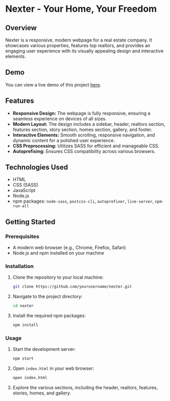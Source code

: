 # Nexter - Your Home, Your Freedom

## Overview

Nexter is a responsive, modern webpage for a real estate company. It showcases various properties, features top realtors, and provides an engaging user experience with its visually appealing design and interactive elements.

## Demo

You can view a live demo of this project [here](#https://eimantasp123.github.io/Nexter/).

## Features

- **Responsive Design:** The webpage is fully responsive, ensuring a seamless experience on devices of all sizes.
- **Modern Layout:** The design includes a sidebar, header, realtors section, features section, story section, homes section, gallery, and footer.
- **Interactive Elements:** Smooth scrolling, responsive navigation, and dynamic content for a polished user experience.
- **CSS Preprocessing:** Utilizes SASS for efficient and manageable CSS.
- **Autoprefixing:** Ensures CSS compatibility across various browsers.

## Technologies Used

- HTML
- CSS (SASS)
- JavaScript
- Node.js
- npm packages: `node-sass`, `postcss-cli`, `autoprefixer`, `live-server`, `npm-run-all`

## Getting Started

### Prerequisites

- A modern web browser (e.g., Chrome, Firefox, Safari)
- Node.js and npm installed on your machine

### Installation

1. Clone the repository to your local machine:
    ```bash
    git clone https://github.com/yourusername/nexter.git
    ```
2. Navigate to the project directory:
    ```bash
    cd nexter
    ```
3. Install the required npm packages:
    ```bash
    npm install
    ```

### Usage

1. Start the development server:
    ```bash
    npm start
    ```
2. Open `index.html` in your web browser:
    ```bash
    open index.html
    ```
3. Explore the various sections, including the header, realtors, features, stories, homes, and gallery.
